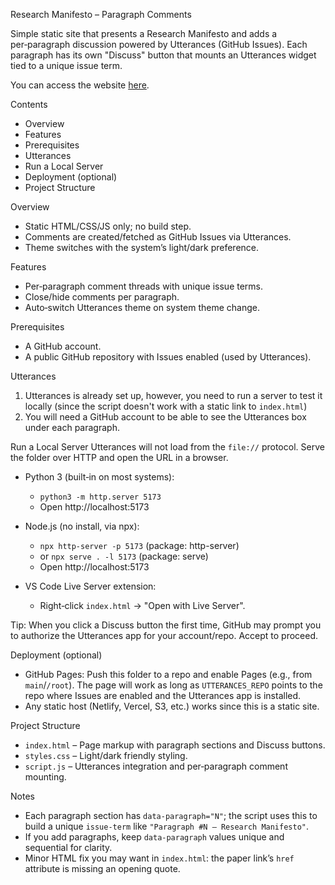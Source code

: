 Research Manifesto – Paragraph Comments

Simple static site that presents a Research Manifesto and adds a per‑paragraph discussion powered by Utterances (GitHub Issues). Each paragraph has its own "Discuss" button that mounts an Utterances widget tied to a unique issue term.

You can access the website [here](https://luizguerra.github.io/Public-Forum/).

Contents
- Overview
- Features
- Prerequisites
- Utterances
- Run a Local Server
- Deployment (optional)
- Project Structure

Overview
- Static HTML/CSS/JS only; no build step.
- Comments are created/fetched as GitHub Issues via Utterances.
- Theme switches with the system’s light/dark preference.

Features
- Per‑paragraph comment threads with unique issue terms.
- Close/hide comments per paragraph.
- Auto‑switch Utterances theme on system theme change.

Prerequisites
- A GitHub account.
- A public GitHub repository with Issues enabled (used by Utterances).

Utterances
1) Utterances is already set up, however, you need to run a server to test it locally (since the script doesn't work with a static link to `index.html`)
2) You will need a GitHub account to be able to see the Utterances box under each paragraph.

Run a Local Server
Utterances will not load from the `file://` protocol. Serve the folder over HTTP and open the URL in a browser.

- Python 3 (built‑in on most systems):
  - `python3 -m http.server 5173`
  - Open http://localhost:5173

- Node.js (no install, via npx):
  - `npx http-server -p 5173`  (package: http-server)
  - or `npx serve . -l 5173`    (package: serve)
  - Open http://localhost:5173

- VS Code Live Server extension:
  - Right‑click `index.html` → "Open with Live Server".

Tip: When you click a Discuss button the first time, GitHub may prompt you to authorize the Utterances app for your account/repo. Accept to proceed.

Deployment (optional)
- GitHub Pages: Push this folder to a repo and enable Pages (e.g., from `main`/`/root`). The page will work as long as `UTTERANCES_REPO` points to the repo where Issues are enabled and the Utterances app is installed.
- Any static host (Netlify, Vercel, S3, etc.) works since this is a static site.

Project Structure
- `index.html` – Page markup with paragraph sections and Discuss buttons.
- `styles.css` – Light/dark friendly styling.
- `script.js` – Utterances integration and per‑paragraph comment mounting.

Notes
- Each paragraph section has `data-paragraph="N"`; the script uses this to build a unique `issue-term` like `"Paragraph #N – Research Manifesto"`.
- If you add paragraphs, keep `data-paragraph` values unique and sequential for clarity.
- Minor HTML fix you may want in `index.html`: the paper link’s `href` attribute is missing an opening quote.

